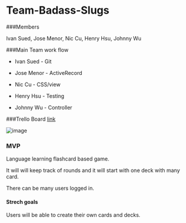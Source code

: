 Team-Badass-Slugs
=================

###Members

Ivan Sued, Jose Menor, Nic Cu, Henry Hsu, Johnny Wu

###Main Team work flow

* Ivan Sued - Git

* Jose Menor - ActiveRecord

* Nic Cu - CSS/view

* Henry Hsu - Testing

* Johnny Wu - Controller

###Trello Board
[link](https://trello.com/b/lo2dHoRT/badass-language-flashcards)

![image](http://imgur.com/efVeVfO.jpg)


### MVP

Language learning flashcard based game. 

It will will keep track of rounds and it will start with one deck with many card.

There can be many users logged in.

#### Strech goals

Users will be able to create their own cards and decks. 
